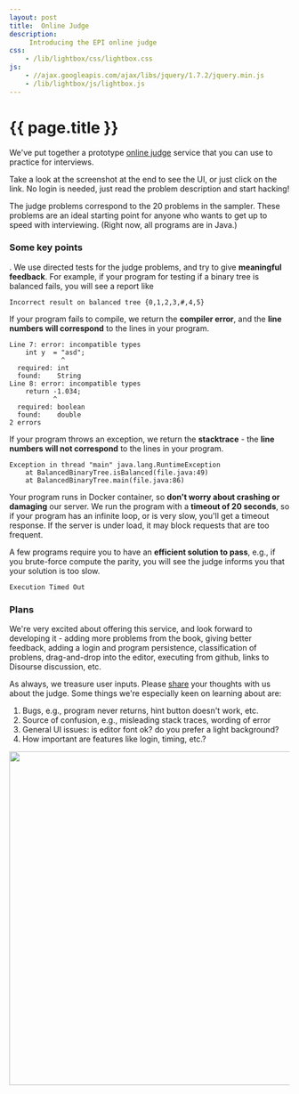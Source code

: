```yaml
---
layout: post
title:  Online Judge
description:
     Introducing the EPI online judge
css:
    - /lib/lightbox/css/lightbox.css
js:
    - //ajax.googleapis.com/ajax/libs/jquery/1.7.2/jquery.min.js
    - /lib/lightbox/js/lightbox.js
---
```


{{ page.title }}
================

We've put together a prototype [online judge](http://judge.elementsofprogramminginterviews.com) service that you can use to practice for interviews. 

Take a look at the screenshot at the end to see the UI, or just click on the link.
No login is needed, just read the problem description and start hacking!

The judge problems correspond to the 20 problems in the sampler. These problems are an ideal starting point for anyone who wants to get up to speed with interviewing. (Right now, all programs are in Java.)

### Some key points

. We use directed tests for the judge problems, and try to give **meaningful feedback**. For example, if your program for testing if a binary tree is balanced fails, you will see a report like

```
Incorrect result on balanced tree {0,1,2,3,#,4,5}
```
<p>

If your program fails to compile, we return the **compiler error**, and the **line numbers will correspond** to the lines in your program.

```
Line 7: error: incompatible types
    int y  = "asd";
             ^
  required: int
  found:    String
Line 8: error: incompatible types
    return -1.034;
           ^
  required: boolean
  found:    double
2 errors
```
<p>

If your program throws an exception, we return the **stacktrace** - the **line numbers will not correspond** to the lines in your program.

```
Exception in thread "main" java.lang.RuntimeException
    at BalancedBinaryTree.isBalanced(file.java:49)
    at BalancedBinaryTree.main(file.java:86)
```
<p>

Your program runs in  Docker container, so **don't worry about crashing or damaging** our server. We run the program with a **timeout of 20 seconds**, so if your program has an infinite loop, or is very slow, you'll get a timeout response.  If the server is under load, it may block requests that are too frequent.
<p>

A few programs require you to have an **efficient solution to pass**, e.g., if you brute-force compute the parity, you will see the judge informs you that your solution is too slow.

```
Execution Timed Out
```
<p>

### Plans

We're very excited about offering this service, and look forward to developing it - adding more problems from the book, giving better feedback, adding a login and program persistence, classification of problens, drag-and-drop into the editor, executing from github, links to Disourse discussion, etc.

As always, we treasure user inputs. Please [share](contact) your thoughts with us about the judge. Some things we're especially keen on learning about are:

<ol>
<li>  Bugs, e.g., program never returns, hint button doesn't work, etc.
<li>  Source of confusion, e.g., misleading stack traces, wording of error
<li>  General UI issues: is editor font ok? do you prefer a light background?
<li>  How important are features like login, timing, etc.?
</ol>

<img src="{{ site.url }}/img/epi-judge-ui.png" width="600px"></img>
